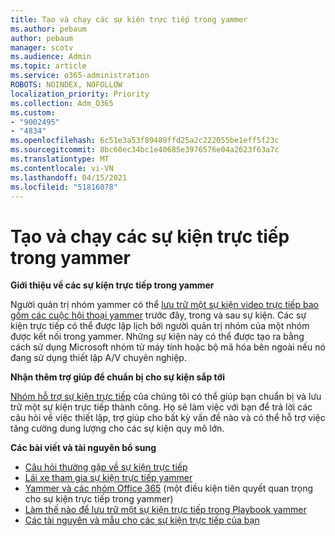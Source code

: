 ```yaml
---
title: Tạo và chạy các sự kiện trực tiếp trong yammer
ms.author: pebaum
author: pebaum
manager: scotv
ms.audience: Admin
ms.topic: article
ms.service: o365-administration
ROBOTS: NOINDEX, NOFOLLOW
localization_priority: Priority
ms.collection: Adm_O365
ms.custom:
- "9002495"
- "4834"
ms.openlocfilehash: 6c51e3a53f89489ffd25a2c222055be1eff5f23c
ms.sourcegitcommit: 8bc60ec34bc1e40685e3976576e04a2623f63a7c
ms.translationtype: MT
ms.contentlocale: vi-VN
ms.lasthandoff: 04/15/2021
ms.locfileid: "51816078"
---
```

# <a name="create-and-run-live-events-in-yammer"></a>Tạo và chạy các sự kiện trực tiếp trong yammer

**Giới thiệu về các sự kiện trực tiếp trong yammer**

Người quản trị nhóm yammer có thể [lưu trữ một sự kiện video trực tiếp bao gồm các cuộc hội thoại yammer](https://docs.microsoft.com/yammer/manage-yammer-groups/yammer-live-events) trước đây, trong và sau sự kiện. Các sự kiện trực tiếp có thể được lập lịch bởi người quản trị nhóm của một nhóm được kết nối trong yammer. Những sự kiện này có thể được tạo ra bằng cách sử dụng Microsoft nhóm từ máy tính hoặc bộ mã hóa bên ngoài nếu nó đang sử dụng thiết lập A/V chuyên nghiệp.

**Nhận thêm trợ giúp để chuẩn bị cho sự kiện sắp tới**

[Nhóm hỗ trợ sự kiện trực tiếp](https://aka.ms/AA87gbh) của chúng tôi có thể giúp bạn chuẩn bị và lưu trữ một sự kiện trực tiếp thành công. Họ sẽ làm việc với bạn để trả lời các câu hỏi về việc thiết lập, trợ giúp cho bất kỳ vấn đề nào và có thể hỗ trợ việc tăng cường dung lượng cho các sự kiện quy mô lớn.

**Các bài viết và tài nguyên bổ sung**

- [Câu hỏi thường gặp về sự kiện trực tiếp](https://support.office.com/article/43bbd59d-a734-4c8f-923d-6a239d137d34)
- [Lái xe tham gia sự kiện trực tiếp yammer](https://support.office.com/article/drive-engagement-in-a-yammer-live-event-c0244ad8-6dcb-419c-add9-2e4a00543412?ui=en-US&rs=en-US&ad=US)
- [Yammer và các nhóm Office 365](https://docs.microsoft.com/yammer/manage-yammer-groups/yammer-and-office-365-groups) (một điều kiện tiên quyết quan trọng cho sự kiện trực tiếp trong yammer)
- [Làm thế nào để lưu trữ một sự kiện trực tiếp trong Playbook yammer](https://aka.ms/LiveEventsinYammerplaybook)
- [Các tài nguyên và mẫu cho các sự kiện trực tiếp của bạn](https://aka.ms/LiveEventYammerTemplates)

